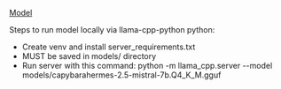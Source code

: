 [Model](https://huggingface.co/TheBloke/CapybaraHermes-2.5-Mistral-7B-GGUF)

Steps to run model locally via llama-cpp-python python:
- Create venv and install server_requirements.txt
- MUST be saved in models/ directory
- Run server with this command: python -m llama_cpp.server --model models/capybarahermes-2.5-mistral-7b.Q4_K_M.gguf

